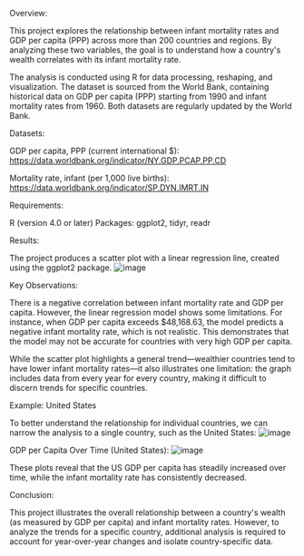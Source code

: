 Overview:

This project explores the relationship between infant mortality rates and GDP per capita (PPP) across more than 200 countries and regions. By analyzing these two variables, the goal is to understand how a country's wealth correlates with its infant mortality rate.

The analysis is conducted using R for data processing, reshaping, and visualization. The dataset is sourced from the World Bank, containing historical data on GDP per capita (PPP) starting from 1990 and infant mortality rates from 1960. Both datasets are regularly updated by the World Bank.

Datasets:

GDP per capita, PPP (current international $): https://data.worldbank.org/indicator/NY.GDP.PCAP.PP.CD

Mortality rate, infant (per 1,000 live births): https://data.worldbank.org/indicator/SP.DYN.IMRT.IN

Requirements:

R (version 4.0 or later)
Packages: ggplot2, tidyr, readr

Results:

The project produces a scatter plot with a linear regression line, created using the ggplot2 package.
![image](https://github.com/user-attachments/assets/c61c1bb3-3108-4153-995e-5ce26e4ed700)


Key Observations:

There is a negative correlation between infant mortality rate and GDP per capita. However, the linear regression model shows some limitations. For instance, when GDP per capita exceeds $48,168.63, the model predicts a negative infant mortality rate, which is not realistic. This demonstrates that the model may not be accurate for countries with very high GDP per capita.

While the scatter plot highlights a general trend—wealthier countries tend to have lower infant mortality rates—it also illustrates one limitation: the graph includes data from every year for every country, making it difficult to discern trends for specific countries.

Example: United States

To better understand the relationship for individual countries, we can narrow the analysis to a single country, such as the United States:
![image](https://github.com/user-attachments/assets/b66a4da6-8628-48ea-a003-e1f24a65425d)

GDP per Capita Over Time (United States):
![image](https://github.com/user-attachments/assets/2c8aff6a-0bbc-4fe9-9822-ea724b9de1af)

These plots reveal that the US GDP per capita has steadily increased over time, while the infant mortality rate has consistently decreased.

Conclusion:

This project illustrates the overall relationship between a country's wealth (as measured by GDP per capita) and infant mortality rates. However, to analyze the trends for a specific country, additional analysis is required to account for year-over-year changes and isolate country-specific data.
